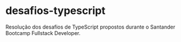 # desafios-typescript
Resolução dos desafios de TypeScript propostos durante o Santander Bootcamp Fullstack Developer.
